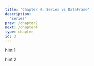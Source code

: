 ```yaml
---
title: 'Chapter 4: Series vs DataFrame'
description:
  'series'
prev: /chapter2
next: /chapter4
type: chapter
id: 3
---
```



<exercise id="1" title="Introduction" type="slides">

<slides source="chapter3_01_introduction">
</slides>

</exercise>



<exercise id="1" title="">



<codeblock id="03_02">

hint 1

</codeblock>

</exercise>

<exercise id="2" title="exploring">



<codeblock id="03_03">

hint 2

</codeblock>

</exercise>